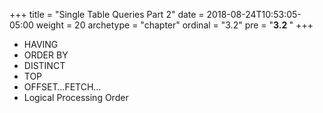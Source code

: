 +++
title = "Single Table Queries Part 2"
date = 2018-08-24T10:53:05-05:00
weight = 20
archetype = "chapter"
ordinal = "3.2"
pre = "<b>3.2 </b>"
+++


- HAVING
- ORDER BY
- DISTINCT
- TOP
- OFFSET…FETCH…
- Logical Processing Order
